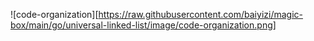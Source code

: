 ![code-organization][https://raw.githubusercontent.com/baiyizi/magic-box/main/go/universal-linked-list/image/code-organization.png]
